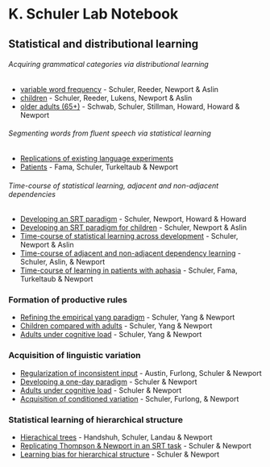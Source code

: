 # K. Schuler Lab Notebook

## Statistical and distributional learning 
###### Acquiring grammatical categories via distributional learning

- [variable word frequency](qaxbr/raggedyness.md) - Schuler, Reeder, Newport & Aslin
- [children](qaxbr/kids.md) - Schuler, Reeder, Lukens, Newport & Aslin
- [older adults (65+)](qaxbr/older-adults.md) - Schwab, Schuler, Stillman, Howard, Howard & Newport

###### Segmenting words from fluent speech via statistical learning

- [Replications of existing language experiments](wordseg/lang-replications.md)
- [Patients]() - Fama, Schuler, Turkeltaub & Newport

###### Time-course of statistical learning, adjacent and non-adjacent dependencies
- [Developing an SRT paradigm](wordseg/adult-srt-paradigm.md) - Schuler, Newport, Howard & Howard
- [Developing an SRT paradigm for children](wordseg/child-srt-paradigm.md) - Schuler, Newport & Aslin
- [Time-course of statistical learning across development](wordseg/across-development.md) - Schuler, Newport & Aslin
- [Time-course of adjacent and non-adjacent dependency learning](wordseg/adj-v-nonadj.md) - Schuler, Aslin, & Newport
- [Time-course of learning in patients with aphasia](wordseg/patients.md) - Schuler, Fama, Turkeltaub & Newport

### Formation of productive rules

- [Refining the empirical yang paradigm]() - Schuler, Yang & Newport
- [Children compared with adults]() - Schuler, Yang & Newport
- [Adults under cognitive load]() - Schuler, Yang & Newport

### Acquisition of linguistic variation
- [Regularization of inconsistent input]() - Austin, Furlong, Schuler & Newport
- [Developing a one-day paradigm]() - Schuler & Newport
- [Adults under cognitive load]() - Schuler & Newport
- [Acquisition of conditioned variation]() - Schuler, Furlong, & Newport

### Statistical learning of hierarchical structure
- [Hierachical trees]() - Handshuh, Schuler, Landau & Newport
- [Replicating Thompson & Newport in an SRT task]() - Schuler & Newport
- [Learning bias for hierarchical structure]() - Schuler & Newport




